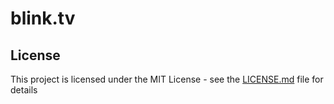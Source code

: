 # blink.tv

## License

This project is licensed under the MIT License - see the [LICENSE.md](LICENSE.md) file for details
